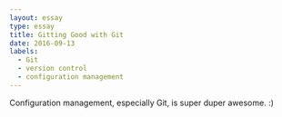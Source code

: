 ```yaml
---
layout: essay
type: essay
title: Gitting Good with Git
date: 2016-09-13
labels:
  - Git
  - version control
  - configuration management
---
```


Configuration management, especially Git, is super duper awesome. :)
